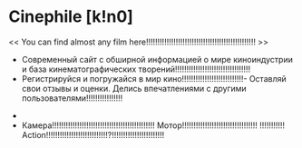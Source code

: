   # Сinephile [k!n0]
<< You can find almost any film here!!!!!!!!!!!!!!!!!!!!!!!!!!!!!!!!!!!!!!!!!!!!!!!! >>

- Современный сайт с обширной информацией о мире киноиндустрии и база кинематографических творений!!!!!!!!!!!!!!!!!!!!!!!!!!!!!!!!!
- Регистрируйся и погружайся в мир кино!!!!!!!!!!!!!!!!!!!!!!!!!!!- Оставляй свои отзывы и оценки. Делись впечатлениями с другими пользователями!!!!!!!!!!!!!!!!
*
* Камера!!!!!!!!!!!!!!!!!!!!!!!!!!!!!!!!!!!!!!!!!!!!! Мотор!!!!!!!!!!!!!!!!!!!!!!!!!!!!!!!!! !!!!!!!!!!! Action!!!!!!!!!!!!!!!!!!!!!!!!!!!?!!!!!!!!!!!!!!!!!!!!!!!

